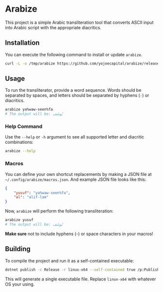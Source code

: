 # Arabize

This project is a simple Arabic transliteration tool that converts ASCII input into Arabic script with the appropriate diacritics. 

## Installation

You can execute the following command to install or update `arabize`.

```bash
curl -L -o /tmp/arabize https://github.com/yojoecapital/arabize/releases/latest/download/arabize && chmod 755 /tmp/arabize && sudo mv /tmp/arabize /usr/local/bin/
```

## Usage

To run the transliterator, provide a word sequence. Words should be separated by spaces, and letters should be separated by hyphens (`-`) or diacritics.

```bash
arabize ya%waw-seen%fa
# The output will be: يُوسُف
```

### Help Command
Use the `--help` or `-h` argument to see all supported letter and diacritic combinations:

```bash
arabize --help
```

### Macros

You can define your own shortcut replacements by making a JSON file at `~/.config/arabize/macros.json`. And example JSON file looks like this:

```json
{
	"yusuf": "ya%waw-seen%fa",
	"al": "alif-lam"
}
```

Now, `arabize` will perform the following transliteration:

```bash
arabize yusuf
# The output will be: يُوسُف
```

**Make sure** not to include hyphens (-) or space characters in your macros!

## Building

To compile the project and run it as a self-contained executable:

```bash
dotnet publish -c Release -r linux-x64 --self-contained true /p:PublishSingleFile=true
```

This will generate a single executable file. Replace `linux-x64` with whatever OS your using.